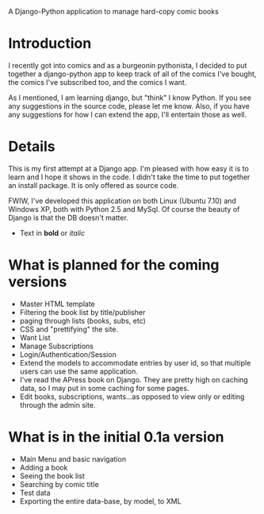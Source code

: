 A Django-Python application to manage hard-copy comic books

# Introduction #

I recently got into comics and as a burgeonin pythonista, I decided to put together a django-python app to keep track of all of the comics I've bought, the comics I've subscribed too, and the comics I want.

As I mentioned, I am learning django, but "think" I know Python. If you see any suggestions in the source code, please let me know. Also, if you have any suggestions for how I can extend the app, I'll entertain those as well.


# Details #

This is my first attempt at a Django app. I'm pleased with how easy it is to learn and I hope it shows in the code. I didn't take the time to put together an install package. It is only offered as source code.

FWIW, I've developed this application on both Linux (Ubuntu 7.10) and Windows XP, both with Python 2.5 and MySql. Of course the beauty of Django is that the DB doesn't matter.


  * Text in **bold** or _italic_

# What is planned for the coming versions #
  * Master HTML template
  * Filtering the book list by title/publisher
  * paging through lists (books, subs, etc)
  * CSS and "prettifying" the site.
  * Want List
  * Manage Subscriptions
  * Login/Authentication/Session
  * Extend the models to accommodate entries by user id, so that multiple users can use the same application.
  * I've read the APress book on Django. They are pretty high on caching data, so I may put in some caching for some pages.
  * Edit books, subscriptions, wants...as opposed to view only or editing through the admin site.

# What is in the initial 0.1a version #
  * Main Menu and basic navigation
  * Adding a book
  * Seeing the book list
  * Searching by comic title
  * Test data
  * Exporting the entire data-base, by model, to XML